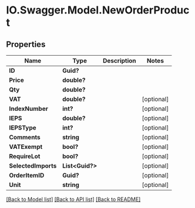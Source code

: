 # IO.Swagger.Model.NewOrderProduct
## Properties

Name | Type | Description | Notes
------------ | ------------- | ------------- | -------------
**ID** | **Guid?** |  | 
**Price** | **double?** |  | 
**Qty** | **double?** |  | 
**VAT** | **double?** |  | [optional] 
**IndexNumber** | **int?** |  | [optional] 
**IEPS** | **double?** |  | [optional] 
**IEPSType** | **int?** |  | [optional] 
**Comments** | **string** |  | [optional] 
**VATExempt** | **bool?** |  | [optional] 
**RequireLot** | **bool?** |  | [optional] 
**SelectedImports** | **List&lt;Guid?&gt;** |  | [optional] 
**OrderItemID** | **Guid?** |  | [optional] 
**Unit** | **string** |  | [optional] 

[[Back to Model list]](../README.md#documentation-for-models) [[Back to API list]](../README.md#documentation-for-api-endpoints) [[Back to README]](../README.md)

